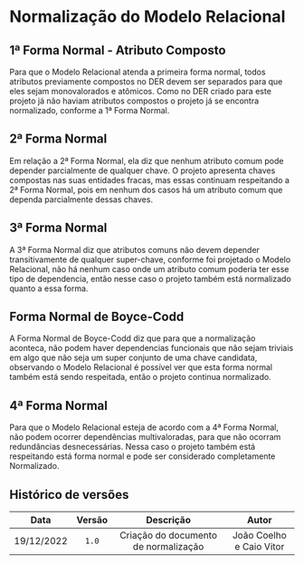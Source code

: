 # Normalização do Modelo Relacional

## 1ª Forma Normal - Atributo Composto

Para que o Modelo Relacional atenda a primeira forma normal, todos atributos previamente compostos no DER devem ser separados para que eles sejam monovalorados e atômicos. Como no DER criado para este projeto já não haviam atributos compostos o projeto já se encontra normalizado, conforme a 1ª Forma Normal.

## 2ª Forma Normal

Em relação a 2ª Forma Normal, ela diz que nenhum atributo comum pode depender parcialmente de qualquer chave. O projeto apresenta chaves compostas nas suas entidades fracas, mas essas continuam respeitando a 2ª Forma Normal, pois em nenhum dos casos há um atributo comum que dependa parcialmente dessas chaves.

## 3ª Forma Normal

A 3ª Forma Normal diz que atributos comuns não devem depender transitivamente de qualquer super-chave, conforme foi projetado o Modelo Relacional, não há nenhum caso onde um atributo comum poderia ter esse tipo de dependencia, então nesse caso o projeto também está normalizado quanto a essa forma.

## Forma Normal de Boyce-Codd

A Forma Normal de Boyce-Codd diz que para que a normalização aconteca, não podem haver dependencias funcionais que não sejam triviais em algo que não seja um super conjunto de uma chave candidata, observando o Modelo Relacional é possível ver que esta forma normal também está sendo respeitada, então o projeto continua normalizado.

## 4ª Forma Normal

Para que o Modelo Relacional esteja de acordo com a 4ª Forma Normal, não podem ocorrer dependências multivaloradas, para que não ocorram redundâncias desnecessárias. Nessa caso o projeto também está respeitando está forma normal e pode ser considerado completamente Normalizado.

## Histórico de versões

|    Data    | Versão |             Descrição                      |        Autor             |
| :--------: | :----: | :----------------------------------------: | :----------------------: |
| 19/12/2022 | `1.0`  |    Criação do documento de normalização    | João Coelho e Caio Vitor |